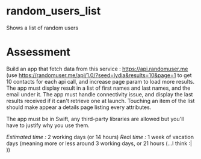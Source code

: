# random_users_list
Shows a list of random users

# Assessment
Build an app that fetch data from this service : https://api.randomuser.me (use https://randomuser.me/api/1.0/?seed=lydia&results=10&page=1 to get 10 contacts for each api call, and increase page param to load more results.
The app must display result in a list of first names and last names, and the email under it.
The app must handle connectivity issue, and display the last results received if it can't retrieve one at launch.
Touching an item of the list should make appear a details page listing every attributes.

The app must be in Swift, any third-party libraries are allowed but you'll have to justify why you use them.

*Estimated time :* 2 working days (or 14 hours)
*Real time :* 1 week of vacation days (meaning more or less around 3 working days, or 21 hours (...I think :| ))
